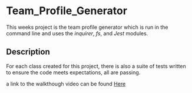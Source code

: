 # Team_Profile_Generator
This weeks project is the team profile generator which is run in the command line and uses the *inquirer*, *fs*, and *Jest* modules.

## Description
For each class created for this project, there is also a suite of tests written to ensure the code meets expectations, all are passing.

a link to the walkthough video can be found [Here](https://drive.google.com/file/d/1f1z3JkNtfliK8RSNRdIxsesDSSAgDEEz/view)